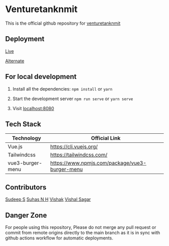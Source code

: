 
# Venturetanknmit

This is the official github repository for [venturetanknmit](https://venturetanknmit.com)


## Deployment
[Live](https://venturetanknmit.com) 

[Alternate](https://v-tank.web.app)
## For local development

1. Install all the dependencies:  `npm install` or `yarn`

2. Start the development server `npm run serve` or `yarn serve`

3. Visit [localhost:8080](http://localhost:8080)

## Tech Stack

| Technology             | Official Link                                                                |
| ----------------- | ------------------------------------------------------------------ |
| Vue.js | https://cli.vuejs.org/ |
| Tailwindcss | https://tailwindcss.com/ |
| vue3-burger-menu | https://www.npmjs.com/package/vue3-burger-menu |

## Contributors

[Sudeep S](https://github.com/Sudeep2k2)
[Suhas N H](https://github.com/suhas991)
[Vishak](https://github.com/vishakrao)
[Vishal Sagar](https://github.com/Vishalsagar26)

## Danger Zone

For people using this repository,
Please do not merge any pull request or commit from remote origins directly to the main branch as it is in sync with github actions workflow for automatic deployments.